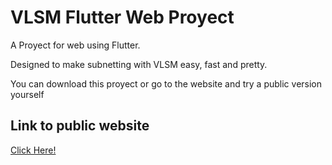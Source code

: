 # VLSM Flutter Web Proyect

A Proyect for web using Flutter.

Designed to make subnetting with VLSM easy, fast and pretty.

You can download this proyect or go to the website and try a public version yourself

## Link to public website

[Click Here!](http://vlsm.surge.sh)